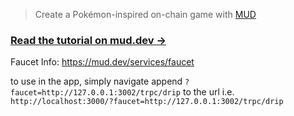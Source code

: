 > Create a Pokémon-inspired on-chain game with [MUD](https://mud.dev/)

### [Read the tutorial on mud.dev &rarr;](https://mud.dev/tutorials/emojimon/)

Faucet Info: https://mud.dev/services/faucet

to use in the app, simply navigate append `?faucet=http://127.0.0.1:3002/trpc/drip` to the url
i.e. `http://localhost:3000/?faucet=http://127.0.0.1:3002/trpc/drip`
